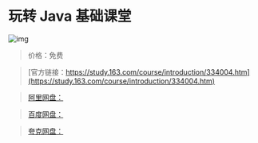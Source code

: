 # 玩转 Java 基础课堂

![img](../../../assets/study163/free/1689694285294344728.gif)

> 价格：免费

> [官方链接：https://study.163.com/course/introduction/334004.htm](https://study.163.com/course/introduction/334004.htm)

> [阿里网盘：]()

> [百度网盘：]()

> [夸克网盘：]()
